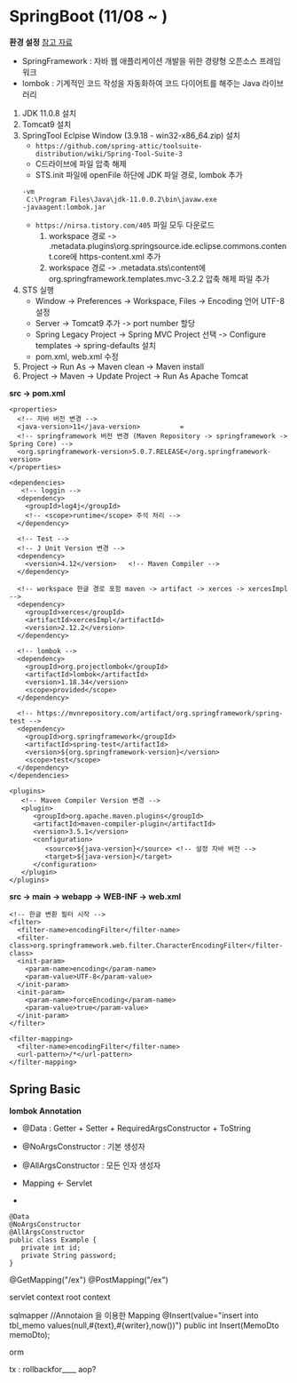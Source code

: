 # SpringBoot (11/08 ~ )
**환경 설정** [참고 자료](https://github.com/100chun/Coding_Log/tree/main/1.SW_Basic/02.MiddleWare_Basic)
- SpringFramework : 자바 웹 애플리케이션 개발을 위한 경량형 오픈소스 프레임 워크
- lombok : 기계적인 코드 작성을 자동화하여 코드 다이어트를 해주는 Java 라이브러리
1. JDK 11.0.8 설치
2. Tomcat9 설치
3. SpringTool Eclpise Window (3.9.18 - win32-x86_64.zip) 설치
   * ```https://github.com/spring-attic/toolsuite-distribution/wiki/Spring-Tool-Suite-3```
   * C드라이브에 파일 압축 해제
   * STS.init 파일에 openFile 하단에 JDK 파일 경로, lombok 추가
    ```
    -vm
     C:\Program Files\Java\jdk-11.0.0.2\bin\javaw.exe
    -javaagent:lombok.jar
    ```
   * ```https://nirsa.tistory.com/405``` 파일 모두 다운로드
     1. workspace 경로 -> .metadata\.plugins\org.springsource.ide.eclipse.commons.content.core에 https-content.xml 추가
     2. workspace 경로 -> .metadata\.sts\content에 org.springframework.templates.mvc-3.2.2 압축 해제 파일 추가
4. STS 실행
   * Window -> Preferences -> Workspace, Files -> Encoding 언어 UTF-8 설정
   * Server -> Tomcat9 추가 -> port number 할당
   * Spring Legacy Project -> Spring MVC Project 선택 -> Configure templates -> spring-defaults 설치
   * pom.xml, web.xml 수정
5. Project -> Run As -> Maven clean -> Maven install
6. Project -> Maven -> Update Project -> Run As Apache Tomcat

**src -> pom.xml**
```
<properties>
  <!-- 자바 버전 변경 -->
  <java-version>11</java-version>          =
  <!-- springframework 버전 변경 (Maven Repository -> springframework -> Spring Core) -->
  <org.springframework-version>5.0.7.RELEASE</org.springframework-version> 
</properties>

<dependencies>
   <!-- loggin -->
  <dependency>
    <groupId>log4j</groupId>
    <!-- <scope>runtime</scope> 주석 처리 -->
  </dependency>

  <!-- Test -->
  <!-- J Unit Version 변경 --> 
  <dependency>
    <version>4.12</version>   <!-- Maven Compiler -->
  </dependency>

  <!-- workspace 한글 경로 포함 maven -> artifact -> xerces -> xercesImpl -->
  <dependency>
    <groupId>xerces</groupId>
    <artifactId>xercesImpl</artifactId>
    <version>2.12.2</version>
  </dependency>

  <!-- lombok -->
  <dependency>
    <groupId>org.projectlombok</groupId>
    <artifactId>lombok</artifactId>
    <version>1.18.34</version>
    <scope>provided</scope>
  </dependency>
		     
  <!-- https://mvnrepository.com/artifact/org.springframework/spring-test -->
  <dependency>
    <groupId>org.springframework</groupId>
    <artifactId>spring-test</artifactId>
    <version>${org.springframework-version}</version>
    <scope>test</scope>
  </dependency>
</dependencies>

<plugins>
   <!-- Maven Compiler Version 변경 -->
   <plugin>
      <groupId>org.apache.maven.plugins</groupId>
      <artifactId>maven-compiler-plugin</artifactId>
      <version>3.5.1</version>
      <configuration>
         <source>${java-version}</source> <!-- 설정 자바 버전 -->
         <target>${java-version}</target>
      </configuration>
   </plugin>
</plugins>
 ```

**src -> main -> webapp -> WEB-INF -> web.xml**
```
<!-- 한글 변환 필터 시작 -->
<filter>
  <filter-name>encodingFilter</filter-name>
  <filter-class>org.springframework.web.filter.CharacterEncodingFilter</filter-class>
  <init-param>
    <param-name>encoding</param-name>
    <param-value>UTF-8</param-value>
  </init-param>
  <init-param>
    <param-name>forceEncoding</param-name>
    <param-value>true</param-value>
  </init-param>
</filter>
	
<filter-mapping>
  <filter-name>encodingFilter</filter-name>
  <url-pattern>/*</url-pattern>
</filter-mapping>  
```

## Spring Basic
**lombok Annotation**
* @Data : Getter + Setter + RequiredArgsConstructor + ToString
* @NoArgsConstructor : 기본 생성자
* @AllArgsConstructor : 모든 인자 생성자



* Mapping <- Servlet
* 
```
@Data
@NoArgsConstructor
@AllArgsConstructor
public class Example {
   private int id;
   private String password;
}

```
@GetMapping("/ex")
@PostMapping("/ex")


servlet context
root context

sqlmapper
//Annotaion 을 이용한 Mapping
	@Insert(value="insert into tbl_memo values(null,#{text},#{writer},now())")
	public int Insert(MemoDto memoDto);
 
orm


tx : rollbackfor____
aop?
